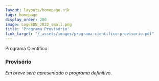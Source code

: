 ```yaml
---
layout: layouts/homepage.njk
tags: homepage
display_order: 200
image: LogoEDN_2022_small.png
title: 'Programa Provisório'
link_target: "/_assets/images/programa-cientifico-provisorio.pdf"
---
```


Programa Científico

### Provisório



_Em breve será apresentado o programa definitivo._